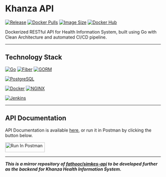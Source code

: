 # Khanza API

[![Release](https://img.shields.io/github/v/release/fathoor/simkes-api?logo=github&color=white)](https://github.com/fathoor/simkes-api/releases)
[![Docker Pulls](https://img.shields.io/docker/pulls/mfathoor/simkes-api?logo=docker&logoColor=white&color=white)](https://hub.docker.com/r/mfathoor/simkes-api)
[![Image Size](https://img.shields.io/docker/image-size/mfathoor/simkes-api?logo=docker&logoColor=white&color=white)](https://hub.docker.com/r/mfathoor/simkes-api)
[![Docker Hub](https://img.shields.io/badge/Docker%20Hub-2496ED.svg?logo=docker&logoColor=white)](https://hub.docker.com/r/mfathoor/simkes-api)

Dockerized RESTful API for Health Information System, built using Go with Clean Architecture and automated CI/CD pipeline.

***

## Technology Stack
[![Go](https://img.shields.io/static/v1?style=for-the-badge&message=Go&color=00ADD8&logo=Go&logoColor=FFFFFF&label=)](https://go.dev/)
[![Fiber](https://img.shields.io/static/v1?style=for-the-badge&message=Fiber&color=00ADD8&logo=Go&logoColor=FFFFFF&label=)](https://gofiber.io/)
[![GORM](https://img.shields.io/static/v1?style=for-the-badge&message=GORM&color=00ADD8&logo=Go&logoColor=FFFFFF&label=)](https://gorm.io/)

[![PostgreSQL](https://img.shields.io/static/v1?style=for-the-badge&message=PostgreSQL&color=4169E1&logo=PostgreSQL&logoColor=FFFFFF&label=)](https://www.postgresql.org/)

[![Docker](https://img.shields.io/static/v1?style=for-the-badge&message=Docker&color=2496ED&logo=Docker&logoColor=FFFFFF&label=)](https://www.docker.com/)
[![NGINX](https://img.shields.io/static/v1?style=for-the-badge&message=NGINX&color=009639&logo=NGINX&logoColor=FFFFFF&label=)](https://www.nginx.com/)

[![Jenkins](https://img.shields.io/static/v1?style=for-the-badge&message=Jenkins&color=D24939&logo=Jenkins&logoColor=FFFFFF&label=)](https://www.jenkins.io/)

***

## API Documentation
API Documentation is available [here](https://documenter.getpostman.com/view/23649536/2sA2rDy1iF), or run it in Postman by clicking the button below.

[<img src="https://run.pstmn.io/button.svg" alt="Run In Postman" style="width: 128px; height: 32px;">](https://god.gw.postman.com/run-collection/23649536-fee82dc5-e4d7-4e9f-b185-80024d4e7348?action=collection%2Ffork&source=rip_markdown&collection-url=entityId%3D23649536-fee82dc5-e4d7-4e9f-b185-80024d4e7348%26entityType%3Dcollection%26workspaceId%3D5031b472-1c65-4ba3-95ea-bb34e1bc7394)

***

***This is a mirror repository of [fathoor/simkes-api](https://github.com/fathoor/simkes-api) to be developed further as the backend for Khanza Health Information System.***
